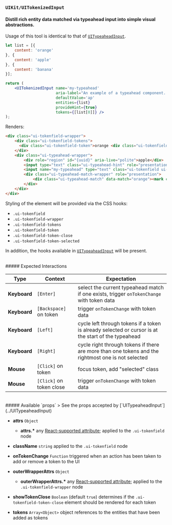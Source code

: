 ### `UIKit/UITokenizedInput`
#### Distill rich entity data matched via typeahead input into simple visual abstractions.

Usage of this tool is identical to that of [`UITypeaheadInput`](../UITypeaheadInput).

```jsx
let list = [{
    content: 'orange'
}, {
    content: 'apple'
}, {
    content: 'banana'
}];

return (
    <UITokenizedInput name='my-typeahead'
                      aria-label="An example of a typeahead component. Suggestions will be called out as matches are found. Press the right arrow to  accept a text suggestion or the up and down arrows to cycle through the list when available."
                      defaultValue='ap'
                      entities={list}
                      provideHint={true}
                      tokens={[list[0]]} />
);
```

Renders:

```html
<div class="ui-tokenfield-wrapper">
    <div class="ui-tokenfield-tokens">
      <div class="ui-tokenfield-token">orange <div class="ui-tokenfield-token-close"></div></div>
    </div>
    <div class="ui-typeahead-wrapper">
        <div role="region" id="{uuid}" aria-live="polite">apple</div>
        <input type="text" class="ui-typeahead-hint" role="presentation" tabindex='-1' disabled />
        <input name="my-typeahead" type="text" class="ui-tokenfield ui-typeahead" aria-label="An example of a typeahead component. Suggestions will be called out as matches are found. Press the right arrow to accept a text suggestion or the up and down arrows to cycle through the list when available." aria-controls="{uuid}" /> <!-- initializes to "or" -->
        <div class="ui-typeahead-match-wrapper" role="presentation">
            <div class="ui-typeahead-match" data-match="orange"><mark class="ui-typeahead-match-highlight">ap</mark>ple</div>
        </div>
    </div>
</div>
```

Styling of the element will be provided via the CSS hooks:

- `.ui-tokenfield`
- `.ui-tokenfield-wrapper`
- `.ui-tokenfield-tokens`
- `.ui-tokenfield-token`
- `.ui-tokenfield-token-close`
- `.ui-tokenfield-token-selected`

In addition, the hooks available in [`UITypeaheadInput`](../UITypeaheadInput) will be present.

<br />
##### Expected Interactions

Type | Context | Expectation
---- | ------- | -----------
__Keyboard__ | `[Enter]` | select the current typeahead match if one exists, trigger `onTokenChange` with token data
__Keyboard__ | `[Backspace]` on token | trigger `onTokenChange` with token data
__Keyboard__ | `[Left]` | cycle left through tokens if a token is already selected or cursor is at the start of the typeahead
__Keyboard__ | `[Right]` | cycle right through tokens if there are more than one tokens and the rightmost one is not selected
__Mouse__ | `[Click]` on token | focus token, add "selected" class
__Mouse__ | `[Click]` on token close | trigger `onTokenChange` with token data

<br />
##### Available `props`
> See the props accepted by [`UITypeaheadInput`](../UITypeaheadInput)

- __attrs__ `Object`
    - __attrs.*__
    any [React-supported attribute](https://facebook.github.io/react/docs/tags-and-attributes.html#html-attributes); applied to the `.ui-tokenfield` node

- __className__ `string`
  applied to the `.ui-tokenfield` node

- __onTokenChange__ `Function`
  triggered when an action has been taken to add or remove a token to the UI

- __outerWrapperAttrs__ `Object`
    - __outerWrapperAttrs.*__
      any [React-supported attribute](https://facebook.github.io/react/docs/tags-and-attributes.html#html-attributes); applied to the `.ui-tokenfield-wrapper` node

- __showTokenClose__ `Boolean`
  (default `true`) determines if the `.ui-tokenfield-token-close` element should be rendered for each token

- __tokens__ `Array<Object>`
  object references to the entities that have been added as tokens
